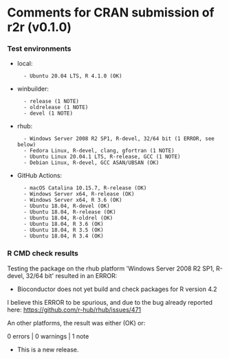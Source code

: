# Comments for CRAN submission of r2r (v0.1.0)

### Test environments
* local: 

        - Ubuntu 20.04 LTS, R 4.1.0 (OK)
* winbuilder:

        - release (1 NOTE)
        - oldrelease (1 NOTE)
        - devel (1 NOTE)
* rhub: 

        - Windows Server 2008 R2 SP1, R-devel, 32/64 bit (1 ERROR, see below)
        - Fedora Linux, R-devel, clang, gfortran (1 NOTE)
        - Ubuntu Linux 20.04.1 LTS, R-release, GCC (1 NOTE)
        - Debian Linux, R-devel, GCC ASAN/UBSAN (OK)
* GitHub Actions:

        - macOS Catalina 10.15.7, R-release (OK)
        - Windows Server x64, R-release (OK)
        - Windows Server x64, R 3.6 (OK)
        - Ubuntu 18.04, R-devel (OK)
        - Ubuntu 18.04, R-release (OK)
        - Ubuntu 18.04, R-oldrel (OK)
        - Ubuntu 18.04, R 3.6 (OK)
        - Ubuntu 18.04, R 3.5 (OK)
        - Ubuntu 18.04, R 3.4 (OK)

### R CMD check results

Testing the package on the rhub platform 'Windows Server 2008 R2 SP1, R-devel, 32/64 bit' resulted in an ERROR:
* Bioconductor does not yet build and check packages for R version 4.2

I believe this ERROR to be spurious, and due to the bug already reported here:
https://github.com/r-hub/rhub/issues/471

An other platforms, the result was either (OK) or:

0 errors | 0 warnings | 1 note

* This is a new release.
